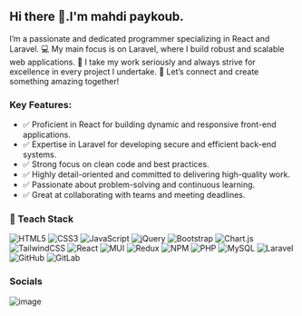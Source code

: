 ##  Hi there 👋.I'm mahdi paykoub.

I’m a passionate and dedicated programmer specializing in React and Laravel.
💻 My main focus is on Laravel, where I build robust and scalable web applications.
🚀 I take my work seriously and always strive for excellence in every project I undertake.
🌟 Let’s connect and create something amazing together!

<h3>
  Key Features:
</h3>

<ul>
  <li>
   ✅️  Proficient in React for building dynamic and responsive front-end applications.
  </li>
  <li>
  ✅️  Expertise in Laravel for developing secure and efficient back-end systems.
  </li>
  <li>
   ✅️ Strong focus on clean code and best practices.
  </li>
  <li>
   ✅️ Highly detail-oriented and committed to delivering high-quality work.
  </li>
  <li>
   ✅️ Passionate about problem-solving and continuous learning.
  </li>
  <li>
  ✅️ Great at collaborating with teams and meeting deadlines.
  </li>
</ul>


<h3>
🔧  Teach Stack
</h3>


![HTML5](https://img.shields.io/badge/html5-%23E34F26.svg?style=for-the-badge&logo=html5&logoColor=white)
![CSS3](https://img.shields.io/badge/css3-%231572B6.svg?style=for-the-badge&logo=css3&logoColor=white)
![JavaScript](https://img.shields.io/badge/javascript-%23323330.svg?style=for-the-badge&logo=javascript&logoColor=%23F7DF1E)
![jQuery](https://img.shields.io/badge/jquery-%230769AD.svg?style=for-the-badge&logo=jquery&logoColor=white)
![Bootstrap](https://img.shields.io/badge/bootstrap-%238511FA.svg?style=for-the-badge&logo=bootstrap&logoColor=white)
![Chart.js](https://img.shields.io/badge/chart.js-F5788D.svg?style=for-the-badge&logo=chart.js&logoColor=white)
![TailwindCSS](https://img.shields.io/badge/tailwindcss-%2338B2AC.svg?style=for-the-badge&logo=tailwind-css&logoColor=white)
![React](https://img.shields.io/badge/react-%2320232a.svg?style=for-the-badge&logo=react&logoColor=%2361DAFB)
![MUI](https://img.shields.io/badge/MUI-%230081CB.svg?style=for-the-badge&logo=mui&logoColor=white)
![Redux](https://img.shields.io/badge/redux-%23593d88.svg?style=for-the-badge&logo=redux&logoColor=white)
![NPM](https://img.shields.io/badge/NPM-%23CB3837.svg?style=for-the-badge&logo=npm&logoColor=white)
![PHP](https://img.shields.io/badge/php-%23777BB4.svg?style=for-the-badge&logo=php&logoColor=white)
![MySQL](https://img.shields.io/badge/mysql-4479A1.svg?style=for-the-badge&logo=mysql&logoColor=white)
![Laravel](https://img.shields.io/badge/laravel-%23FF2D20.svg?style=for-the-badge&logo=laravel&logoColor=white)
![GitHub](https://img.shields.io/badge/github-%23121011.svg?style=for-the-badge&logo=github&logoColor=white)
![GitLab](https://img.shields.io/badge/gitlab-%23181717.svg?style=for-the-badge&logo=gitlab&logoColor=white)


<h3>
  Socials
</h3>

![image](https://github.com/user-attachments/assets/de91b301-2637-4d80-a1bb-62cbbf8d5b61)

